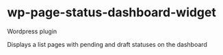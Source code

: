 # wp-page-status-dashboard-widget

Wordpress plugin

Displays a list pages with pending and draft statuses on the dashboard
